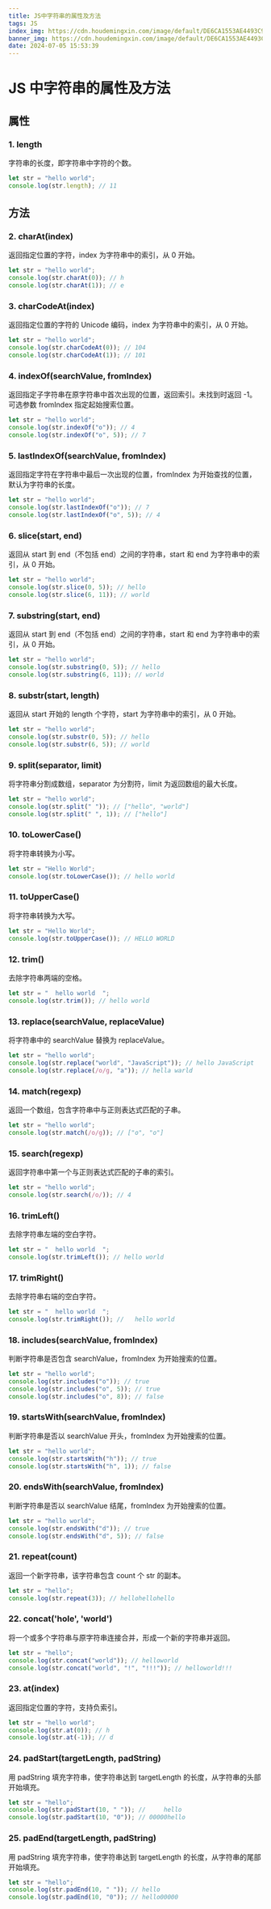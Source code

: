 ```yaml
---
title: JS中字符串的属性及方法
tags: JS
index_img: https://cdn.houdemingxin.com/image/default/DE6CA1553AE4493C9138C1E3BAC747B1-6-2.png
banner_img: https://cdn.houdemingxin.com/image/default/DE6CA1553AE4493C9138C1E3BAC747B1-6-2.png
date: 2024-07-05 15:53:39
---
```


# JS 中字符串的属性及方法

## 属性

### 1. length

字符串的长度，即字符串中字符的个数。

```javascript
let str = "hello world";
console.log(str.length); // 11
```

## 方法

### 2. charAt(index)

返回指定位置的字符，index 为字符串中的索引，从 0 开始。

```javascript
let str = "hello world";
console.log(str.charAt(0)); // h
console.log(str.charAt(1)); // e
```

### 3. charCodeAt(index)

返回指定位置的字符的 Unicode 编码，index 为字符串中的索引，从 0 开始。

```javascript
let str = "hello world";
console.log(str.charCodeAt(0)); // 104
console.log(str.charCodeAt(1)); // 101
```

### 4. indexOf(searchValue, fromIndex)

返回指定子字符串在原字符串中首次出现的位置，返回索引。未找到时返回 -1。可选参数 fromIndex 指定起始搜索位置。

```javascript
let str = "hello world";
console.log(str.indexOf("o")); // 4
console.log(str.indexOf("o", 5)); // 7
```

### 5. lastIndexOf(searchValue, fromIndex)

返回指定字符在字符串中最后一次出现的位置，fromIndex 为开始查找的位置，默认为字符串的长度。

```javascript
let str = "hello world";
console.log(str.lastIndexOf("o")); // 7
console.log(str.lastIndexOf("o", 5)); // 4
```

### 6. slice(start, end)

返回从 start 到 end（不包括 end）之间的字符串，start 和 end 为字符串中的索引，从 0 开始。

```javascript
let str = "hello world";
console.log(str.slice(0, 5)); // hello
console.log(str.slice(6, 11)); // world
```

### 7. substring(start, end)

返回从 start 到 end（不包括 end）之间的字符串，start 和 end 为字符串中的索引，从 0 开始。

```javascript
let str = "hello world";
console.log(str.substring(0, 5)); // hello
console.log(str.substring(6, 11)); // world
```

### 8. substr(start, length)

返回从 start 开始的 length 个字符，start 为字符串中的索引，从 0 开始。

```javascript
let str = "hello world";
console.log(str.substr(0, 5)); // hello
console.log(str.substr(6, 5)); // world
```

### 9. split(separator, limit)

将字符串分割成数组，separator 为分割符，limit 为返回数组的最大长度。

```javascript
let str = "hello world";
console.log(str.split(" ")); // ["hello", "world"]
console.log(str.split(" ", 1)); // ["hello"]
```

### 10. toLowerCase()

将字符串转换为小写。

```javascript
let str = "Hello World";
console.log(str.toLowerCase()); // hello world
```

### 11. toUpperCase()

将字符串转换为大写。

```javascript
let str = "Hello World";
console.log(str.toUpperCase()); // HELLO WORLD
```

### 12. trim()

去除字符串两端的空格。

```javascript
let str = "  hello world  ";
console.log(str.trim()); // hello world
```

### 13. replace(searchValue, replaceValue)

将字符串中的 searchValue 替换为 replaceValue。

```javascript
let str = "hello world";
console.log(str.replace("world", "JavaScript")); // hello JavaScript
console.log(str.replace(/o/g, "a")); // hella warld
```

### 14. match(regexp)

返回一个数组，包含字符串中与正则表达式匹配的子串。

```javascript
let str = "hello world";
console.log(str.match(/o/g)); // ["o", "o"]
```

### 15. search(regexp)

返回字符串中第一个与正则表达式匹配的子串的索引。

```javascript
let str = "hello world";
console.log(str.search(/o/)); // 4
```

### 16. trimLeft()

去除字符串左端的空白字符。

```javascript
let str = "  hello world  ";
console.log(str.trimLeft()); // hello world
```

### 17. trimRight()

去除字符串右端的空白字符。

```javascript
let str = "  hello world  ";
console.log(str.trimRight()); //   hello world
```

### 18. includes(searchValue, fromIndex)

判断字符串是否包含 searchValue，fromIndex 为开始搜索的位置。

```javascript
let str = "hello world";
console.log(str.includes("o")); // true
console.log(str.includes("o", 5)); // true
console.log(str.includes("o", 8)); // false
```

### 19. startsWith(searchValue, fromIndex)

判断字符串是否以 searchValue 开头，fromIndex 为开始搜索的位置。

```javascript
let str = "hello world";
console.log(str.startsWith("h")); // true
console.log(str.startsWith("h", 1)); // false
```

### 20. endsWith(searchValue, fromIndex)

判断字符串是否以 searchValue 结尾，fromIndex 为开始搜索的位置。

```javascript
let str = "hello world";
console.log(str.endsWith("d")); // true
console.log(str.endsWith("d", 5)); // false
```

### 21. repeat(count)

返回一个新字符串，该字符串包含 count 个 str 的副本。

```javascript
let str = "hello";
console.log(str.repeat(3)); // hellohellohello
```

### 22. concat('hole', 'world')

将一个或多个字符串与原字符串连接合并，形成一个新的字符串并返回。

```javascript
let str = "hello";
console.log(str.concat("world")); // helloworld
console.log(str.concat("world", "!", "!!!")); // helloworld!!!
```

### 23. at(index)

返回指定位置的字符，支持负索引。

```javascript
let str = "hello world";
console.log(str.at(0)); // h
console.log(str.at(-1)); // d
```

### 24. padStart(targetLength, padString)

用 padString 填充字符串，使字符串达到 targetLength 的长度，从字符串的头部开始填充。

```javascript
let str = "hello";
console.log(str.padStart(10, " ")); //     hello
console.log(str.padStart(10, "0")); // 00000hello
```

### 25. padEnd(targetLength, padString)

用 padString 填充字符串，使字符串达到 targetLength 的长度，从字符串的尾部开始填充。

```javascript
let str = "hello";
console.log(str.padEnd(10, " ")); // hello
console.log(str.padEnd(10, "0")); // hello00000
```
